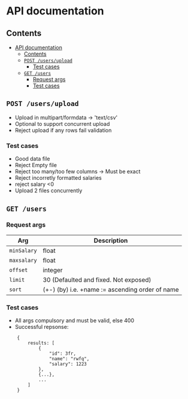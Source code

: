 # API documentation

## Contents
- [API documentation](#api-documentation)
  - [Contents](#contents)
  - [`POST /users/upload`](#post-usersupload)
    - [Test cases](#test-cases)
  - [`GET /users`](#get-users)
    - [Request args](#request-args)
    - [Test cases](#test-cases-1)


## `POST /users/upload`
- Upload in multipart/formdata -> 'text/csv'
- Optional to support concurrent upload
- Reject upload if any rows fail validation

### Test cases
- Good data file
- Reject Empty file
- Reject too many/too few columns -> Must be exact
- Reject incorretly formatted salaries
- reject salary <0
- Upload 2 files concurrently

## `GET /users`
### Request args
Arg | Description
-|-
`minSalary` |  float
`maxsalary` | float
`offset` | integer
`limit` | 30 (Defaulted and fixed. Not exposed)
`sort`  |(+-) (by) i.e. +name := ascending order of name

### Test cases
- All args compulsory and must be valid, else 400
- Successful repsonse:
```
    {
        results: [
            {
                "id": 3fr,
                "name": "rwfq",
                "salary": 1223
            },
            {...},
            ...
        ]
    }
```